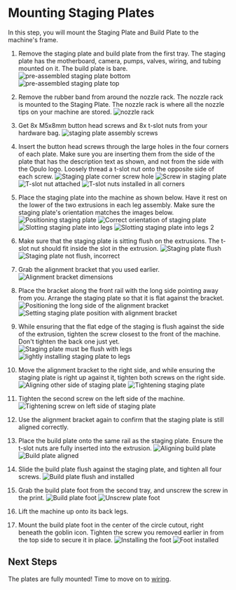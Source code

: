 # Mounting Staging Plates

In this step, you will mount the Staging Plate and Build Plate to the machine's frame.

1. Remove the staging plate and build plate from the first tray. The staging plate has the motherboard, camera, pumps, valves, wiring, and tubing mounted on it. The build plate is bare.
  ![pre-assembled staging plate bottom](images/staging-plate.webp)
  ![pre-assembled staging plate top](images/build-plate.webp)

2. Remove the rubber band from around the nozzle rack. The nozzle rack is mounted to the Staging Plate. The nozzle rack is where all the nozzle tips on your machine are stored.
  ![nozzle rack](images/nozzle-tip-location.webp)

3. Get 8x M5x8mm button head screws and 8x t-slot nuts from your hardware bag.
  ![staging plate assembly screws](images/plate-hardware.webp)

1. Insert the button head screws through the large holes in the four corners of each plate. Make sure you are inserting them from the side of the plate that has the description text as shown, and not from the side with the Opulo logo. Loosely thread a t-slot nut onto the opposite side of each screw.
  ![Staging plate corner screw hole](images/attaching-plate-hardware-1.webp)
  ![Screw in staging plate](images/attaching-plate-hardware-2.webp)
  ![T-slot nut attached](images/attaching-plate-hardware-3.webp)
  ![T-slot nuts installed in all corners](images/attaching-plate-hardware-4.webp)

1. Place the staging plate into the machine as shown below. Have it rest on the lower of the two extrusions in each leg assembly. Make sure the staging plate's orientation matches the images below.
  ![Positioning staging plate](images/drop-in-staging-1.webp)
  ![Correct orientation of staging plate](images/drop-in-staging-2.webp)
  ![Slotting staging plate into legs](images/drop-in-staging-3.webp)
  ![Slotting staging plate into legs 2](images/drop-in-staging-4.webp)

1. Make sure that the staging plate is sitting flush on the extrusions. The t-slot nut should fit inside the slot in the extrusion.
  ![Staging plate flush](images/staging-seat-good.webp)
  ![Staging plate not flush, incorrect](images/staging-seat-bad.webp)

1. Grab the alignment bracket that you used earlier.
  ![Alignment bracket dimensions](images/alignment-bracket.webp)

1. Place the bracket along the front rail with the long side pointing away from you. Arrange the staging plate so that it is flat against the bracket.
  ![Positioning the long side of the alignment bracket](images/staging-align-left-1.webp)
  ![Setting staging plate position with alignment bracket](images/staging-align-left-2.webp)

1. While ensuring that the flat edge of the staging is flush against the side of the extrusion, tighten the screw closest to the front of the machine. Don't tighten the back one just yet.
  ![Staging plate must be flush with legs](images/plate-flush.webp)
  ![lightly installing staging plate to legs](images/staging-left-screw-1.webp)

1.  Move the alignment bracket to the right side, and while ensuring the staging plate is right up against it, tighten both screws on the right side.
  ![Aligning other side of staging plate](images/staging-right-screw-1.webp)
  ![Tightening staging plate](images/staging-right-screw-2.webp)

1.  Tighten the second screw on the left side of the machine.
  ![Tightening screw on left side of staging plate](images/staging-left-screw-2.webp)

1.  Use the alignment bracket again to confirm that the staging plate is still aligned correctly.
2.  Place the build plate onto the same rail as the staging plate. Ensure the t-slot nuts are fully inserted into the extrusion.
  ![Aligning build plate](images/drop-in-build-1.webp)
  ![Build plate aligned](images/drop-in-build-2.webp)

1.  Slide the build plate flush against the staging plate, and tighten all four screws.
  ![Build plate flush and installed](images/build-alignment.webp)

1.  Grab the build plate foot from the second tray, and unscrew the screw in the print.
  ![Build plate foot](images/build-foot.webp)
  ![Unscrew plate foot](images/build-foot-separated.webp)

1.  Lift the machine up onto its back legs.

2.  Mount the build plate foot in the center of the circle cutout, right beneath the goblin icon. Tighten the screw you removed earlier in from the top side to secure it in place.
  ![Installing the foot](images/mount-build-foot-1.webp)
  ![Foot installed](images/mount-build-foot-2.webp)

## Next Steps

The plates are fully mounted! Time to move on to [wiring](../wiring-3-1/index.md).
